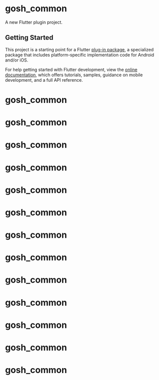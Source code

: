 # gosh_common

A new Flutter plugin project.

## Getting Started

This project is a starting point for a Flutter
[plug-in package](https://flutter.dev/to/develop-plugins),
a specialized package that includes platform-specific implementation code for
Android and/or iOS.

For help getting started with Flutter development, view the
[online documentation](https://docs.flutter.dev), which offers tutorials,
samples, guidance on mobile development, and a full API reference.

# gosh_common
# gosh_common
# gosh_common
# gosh_common
# gosh_common
# gosh_common
# gosh_common
# gosh_common
# gosh_common
# gosh_common
# gosh_common
# gosh_common
# gosh_common
